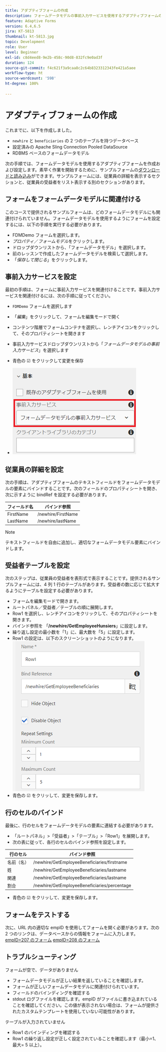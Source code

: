 ```yaml
---
title: アダプティブフォームの作成
description: フォームデータモデルの事前入力サービスを使用するアダプティブフォームの作成と設定
feature: Adaptive Forms
version: 6.4,6.5
jira: KT-5813
thumbnail: kt-5813.jpg
topic: Development
role: User
level: Beginner
exl-id: c8d4eed8-9e2b-458c-90d8-832fc9e0ad3f
duration: 124
source-git-commit: f4c621f3a9caa8c2c64b8323312343fe421a5aee
workflow-type: ht
source-wordcount: '598'
ht-degree: 100%

---
```


# アダプティブフォームの作成

これまでに、以下を作成しました。

* `newhire` と `beneficiaries` の 2 つのテーブルを持つデータベース
* 設定済みの Apache Sling Connection Pooled DataSource
* RDBMS ベースのフォームデータモデル

次の手順では、フォームデータモデルを使用するアダプティブフォームを作成および設定します。素早く作業を開始するために、サンプルフォームの[ダウンロードと読み込み](assets/fdm-demo-af.zip)ができます。サンプルフォームには、従業員の詳細を表示するセクションと、従業員の受益者をリスト表示する別のセクションがあります。

## フォームをフォームデータモデルに関連付ける

このコースで提供されるサンプルフォームは、どのフォームデータモデルにも関連付けられていません。フォームデータモデルを使用するようにフォームを設定するには、以下の手順を実行する必要があります。

* FDMDemo フォームを選択します。
* _プロパティ_／_フォームモデル_&#x200B;をクリックします。
* ドロップダウンリストから、「フォームデータモデル」を選択します。
* 前のレッスンで作成したフォームデータモデルを検索して選択します。
* 「_保存して閉じる_」をクリックします。

## 事前入力サービスを設定

最初の手順は、フォームに事前入力サービスを関連付けることです。事前入力サービスを関連付けるには、次の手順に従ってください。

* `FDMDemo` フォームを選択します
* 「_編集_」をクリックして、フォームを編集モードで開く
* コンテンツ階層でフォームコンテナを選択し、レンチアイコンをクリックして、そのプロパティシートを開きます
* 事前入力サービスドロップダウンリストから「_フォームデータモデルの事前入力サービス_」を選択します
* 青色の ☑ をクリックして変更を保存

* ![prefill-service](assets/fdm-prefill.png)

## 従業員の詳細を設定

次の手順は、アダプティブフォームのテキストフィールドをフォームデータモデルの要素にバインドすることです。次のフィールドのプロパティシートを開き、次に示すように bindRef を設定する必要があります。


| フィールド名 | バインド参照 |
|------------|--------------------|
| FirstName | /newhire/FirstName |
| LastName | /newhire/lastName |

>[!NOTE]
>
>テキストフィールドを自由に追加し、適切なフォームデータモデル要素にバインドします。

## 受益者テーブルを設定

次のステップは、従業員の受益者を表形式で表示することです。提供されるサンプルフォームには、4 列 1 行のテーブルがあります。受益者の数に応じて拡大するようにテーブルを設定する必要があります。

* フォームを編集モードで開きます。
* ルートパネル／受益者／テーブルの順に展開します。
* Row1 を選択し、レンチアイコンをクリックして、そのプロパティシートを開きます。
* バインド参照を 「**/newhire/GetEmployeeHunsiers**」に設定します。
* 繰り返し設定の最小数を「1」に、最大数を「5」に設定します。
* Row1 の設定は、以下のスクリーンショットのようになります。
  ![row-configure](assets/configure-row.PNG)
* 青色の ☑ をクリッして、変更を保存します。

## 行のセルのバインド

最後に、行のセルをフォームデータモデルの要素に連結する必要があります。

* 「ルートパネル」>「受益者」>「テーブル」>「Row1」を展開します。
* 次の表に従って、各行のセルのバインド参照を設定します。

| 行のセル | バインド参照 |
|------------|----------------------------------------------|
| 名前（名） | /newhire/GetEmployeeBeneficiaries/firstname |
| 姓 | /newhire/GetEmployeeBeneficiaries/lastname |
| 関連 | /newhire/GetEmployeeBeneficiaries/lastname |
| 割合 | /newhire/GetEmployeeBeneficiaries/percentage |

* 青色の ☑ をクリッして、変更を保存します。

## フォームをテストする

次に、URL 内の適切な empID を使用してフォームを開く必要があります。次の 2 つのリンクは、データベースからの情報をフォームに入力します。
[empID=207 のフォーム](http://localhost:4502/content/dam/formsanddocuments/fdmdemo/jcr:content?wcmmode=disabled&amp;empID=207)
[empID=208 のフォーム](http://localhost:4502/content/dam/formsanddocuments/fdmdemo/jcr:content?wcmmode=disabled&amp;empID=208)

## トラブルシューティング

フォームが空で、データがありません

* フォームデータモデルが正しい結果を返していることを確認します。
* フォームが正しいフォームデータモデルに関連付けられています。
* フィールドのバインディングを確認する
* stdout ログファイルを確認します。empID がファイルに書き込まれていることを確認してください。この値が表示されない場合は、フォームが提供されたカスタムテンプレートを使用していない可能性があります。

テーブルが入力されていません

* Row1 のバインディングを確認する
* Row1 の繰り返し設定が正しく設定されていることを確認します（最小=1、最大= 5 以上）。
